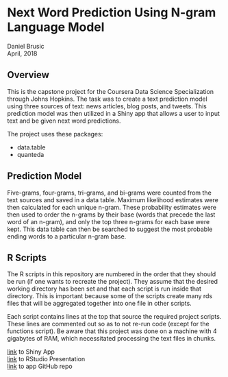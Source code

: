 # Next Word Prediction Using N-gram Language Model
Daniel Brusic  
April, 2018
  
## Overview
This is the capstone project for the Coursera Data Science Specialization through Johns Hopkins. The task was to create a text prediction model using three sources of text: news articles, blog posts, and tweets. This prediction model was then utilized in a Shiny app that allows a user to input text and be given next word predictions.
  
The project uses these packages:

- data.table
- quanteda 
  
## Prediction Model
Five-grams, four-grams, tri-grams, and bi-grams were counted from the text sources and saved in a data table. Maximum likelihood estimates were then calculated for each unique n-gram. These probability estimates were then used to order the n-grams by their base (words that precede the last word of an n-gram), and only the top three n-grams for each base were kept. This data table can then be searched to suggest the most probable ending words to a particular n-gram base.
  
## R Scripts
The R scripts in this repository are numbered in the order that they should be run (if one wants to recreate the project). They assume that the desired working directory has been set and that each script is run inside that directory. This is important because some of the scripts create many rds files that will be aggregated together into one file in other scripts. 
  
Each script contains lines at the top that source the required project scripts. These lines are commented out so as to not re-run code (except for the functions script). Be aware that this project was done on a  machine with 4 gigabytes of RAM, which necessitated processing the text files in chunks.
  
  
[link](https://dbrusic.shinyapps.io/next_word_prediction) to Shiny App  
[link](https://rpubs.com/dbrusic/ngram_prediction_presentation) to RStudio Presentation  
[link](https://github.com/dbrusic/ngram_prediction_shiny_app) to app GitHub repo

